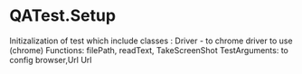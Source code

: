 # QATest.Setup
Initizalization of test which include classes :
Driver - to chrome driver to use (chrome)
Functions: filePath, readText, TakeScreenShot
TestArguments: to config browser,Url 
Url
